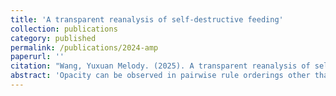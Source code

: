 ```yaml
---
title: 'A transparent reanalysis of self-destructive feeding'
collection: publications
category: published
permalink: /publications/2024-amp
paperurl: ''
citation: "Wang, Yuxuan Melody. (2025). A transparent reanalysis of self-destructive feeding. In <i>Proceedings of the 2023 and 2024 Annual Meetings on Phonology</i>. https://doi.org/10.7275/amphonology.3033"
abstract: 'Opacity can be observed in pairwise rule orderings other than counterfeeding and counterbleeding, one of which being ‘self-destructive feeding’. Like other opacity, self-destructive feeding poses problems to Standard OT. Unlike other rule interactions, all documented self-destructive feeding cases share two characteristics highly dependent on morpheme edges: (1) they all involves instances of non-derived environment blocking; and (2) they all attempt to simplify consonant clusters with a crosslinguistically less common method. In this paper, I reanalyse self-destructive feeding with underspecification and contextual faithfulness constraints, and demonstrate how it can be handled in Standard OT. I argue that the new proposal not only shows that some cases of opacity can be dealt with in Standard OT once the UR is more properly understood, but also offers a new angle to analyse self-destructive feeding: as an epiphenomenon of phonologically-conditioned allomorph optimisation, rather than a separate type of opaque interaction between two rules that generally apply in a language.'
---
```

